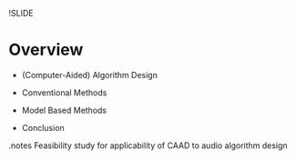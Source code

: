 !SLIDE

# Overview

* (Computer-Aided) Algorithm Design

* Conventional Methods

* Model Based Methods

* Conclusion

.notes Feasibility study for applicability of CAAD to audio algorithm design
